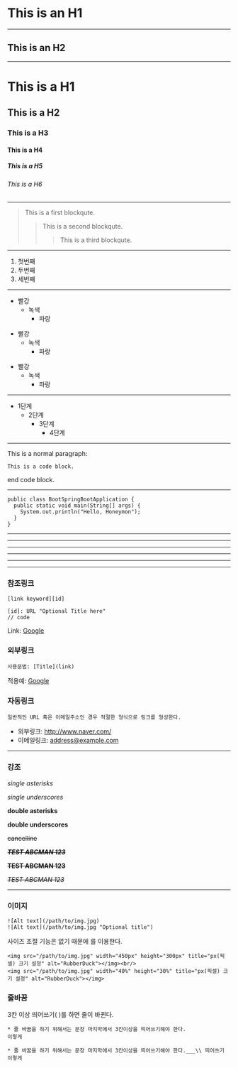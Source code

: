 This is an H1
=============

---

This is an H2
-------------

---

# This is a H1
## This is a H2
### This is a H3
#### This is a H4
##### This is a H5
###### This is a H6

---

> This is a first blockqute.
>	> This is a second blockqute.
>	>	> This is a third blockqute.

---

1. 첫번째
2. 두번째
3. 세번째

---

* 빨강
  * 녹색
    * 파랑

+ 빨강
  + 녹색
    + 파랑

- 빨강
  - 녹색
    - 파랑

---

* 1단계
  - 2단계
    + 3단계
      + 4단계

---

This is a normal paragraph:

    This is a code block.

end code block.

---

```
public class BootSpringBootApplication {
  public static void main(String[] args) {
    System.out.println("Hello, Honeymon");
  }
}
```

---

* * *

***

*****

- - -

---------------------------------------

### 참조링크
	[link keyword][id]

	[id]: URL "Optional Title here"
	// code
Link: [Google][googlelink]

[googlelink]: https://google.com "Go google"

### 외부링크
	사용문법: [Title](link)
적용예: [Google](https://google.com, "google link")

### 자동링크
	일반적인 URL 혹은 이메일주소인 경우 적절한 형식으로 링크를 형성한다.

* 외부링크: <http://www.naver.com/>
* 이메일링크: <address@example.com>

---

### 강조

*single asterisks*

_single underscores_

**double asterisks**

__double underscores__

~~cancelline~~

~~___TEST ABCMAN 123___~~

~~__TEST ABCMAN 123__~~

~~_TEST ABCMAN 123_~~

---

### 이미지
	![Alt text](/path/to/img.jpg)
	![Alt text](/path/to/img.jpg "Optional title")

사이즈 조절 기능은 없기 때문에 <img width="" height=""></img>를 이용한다.

	<img src="/path/to/img.jpg" width="450px" height="300px" title="px(픽셀) 크기 설정" alt="RubberDuck"></img><br/>
	<img src="/path/to/img.jpg" width="40%" height="30%" title="px(픽셀) 크기 설정" alt="RubberDuck"></img>

### 줄바꿈
3칸 이상 띄어쓰기( )를 하면 줄이 바뀐다.

	* 줄 바꿈을 하기 위해서는 문장 마지막에서 3칸이상을 띄어쓰기해야 한다.
	이렇게

	* 줄 바꿈을 하기 위해서는 문장 마지막에서 3칸이상을 띄어쓰기해야 한다.___\\ 띄어쓰기
	이렇게

